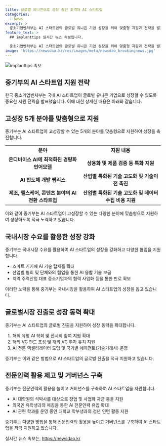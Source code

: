 ```yaml
---
title: 글로벌 유니콘으로 성장 중인 초격차 AI 스타트업
categories:
  - News
excerpt: >
  중소기업벤처부는 AI 스타트업의 글로벌 유니콘 기업 성장을 위해 맞춤형 지원과 전략을 발표했다. 이를 통해 초격차 AI 스타트업들을 육성하고, 글로벌 진출 및 창업, 사업화 자금 등을 지원할 예정이다. 5개 분야를 중심으로 AI 스타트업을 고성장 지원하며, 국내시장 수요를 활용한 성장 강화, 글로벌 시장 진출로 성장 동력 확대, 전문인력 활용 제고 및 거버넌스 구축 등을 중점으로 레벨업 전략을 추진할 계획이다.
feature_text: >
  ## implanttips 실시간 뉴스 속보입니다.

  중소기업벤처부는 AI 스타트업의 글로벌 유니콘 기업 성장을 위해 맞춤형 지원과 전략을 발표했다. 이를 통해 초격차 AI 스타트업들을 육성하고, 글로벌 진출 및 창업, 사업화 자금 등을 지원할 예정이다. 5개 분야를 중심으로 AI 스타트업을 고성장 지원하며, 국내시장 수요를 활용한 성장 강화, 글로벌 시장 진출로 성장 동력 확대, 전문인력 활용 제고 및 거버넌스 구축 등을 중점으로 레벨업 전략을 추진할 계획이다.
image: 'https://newsdao.kr/res/images/meta/newsdao_breakingnews.jpg'
---
```


<p><img src="https://newsdao.kr/res/images/meta/newsdao_breakingnews.jpg" alt="implanttips 속보" /></p>

<h2 data-ke-size="size26">중기부의 AI 스타트업 지원 전략</h2>

<p data-ke-size="size16">한국 중소기업벤처부는 국내 AI 스타트업이 글로벌 유니콘 기업으로 성장할 수 있도록 중요한 지원 전략을 발표했습니다. 이에 대한 상세한 내용은 아래와 같습니다.</p>

<h2 data-ke-size="size24">고성장 5개 분야를 맞춤형으로 지원</h2>

<p data-ke-size="size16">중기부는 AI 스타트업이 고성장할 수 있는 5개의 분야를 맞춤형으로 지원하여 성장을 촉진합니다.</p>

<table>
    <tr>
        <td style="text-align: center; height: 17px;"><b>분야</b></td>
        <td style="text-align: center; height: 17px;"><b>지원 내용</b></td>
    </tr>
    <tr>
        <td style="text-align: center; height: 17px;"><b>온디바이스 AI에 최적화된 경량화 언어모델</b></td>
        <td style="text-align: center; height: 17px;"><b>상용화 및 제품 검증 등 특화 지원</b></td>
    </tr>
    <tr>
        <td style="text-align: center; height: 17px;"><b>AI 반도체 개발 팹리스</b></td>
        <td style="text-align: center; height: 17px;"><b>산업별 특화된 기술 고도화 및 기술이전 촉진</b></td>
    </tr>
    <tr>
        <td style="text-align: center; height: 17px;"><b>제조, 헬스케어, 콘텐츠 분야의 AI 전환 스타트업</b></td>
        <td style="text-align: center; height: 17px;"><b>산업별 특화된 기술 고도화 및 데이터 수집 비용 지원</b></td>
    </tr>
</table>

<p data-ke-size="size16">이와 같이 중기부는 AI 스타트업이 고성장할 수 있는 다양한 분야에 맞춤형으로 지원하여 성장하도록 적극 노력하고 있습니다.</p>

<h2 data-ke-size="size24">국내시장 수요를 활용한 성장 강화</h2>

<p data-ke-size="size16">중기부는 국내시장 수요를 활용하여 AI 스타트업의 성장을 강화하고 다양한 협업을 지원합니다.</p>

<ul>
    <li>스마트 기기에 AI 기술 탑재를 확대</li>
    <li>산업별 협회 및 단체와의 협업을 통한 AI 융합 기술 보급</li>
    <li>지역 주력산업 대표 중소기업과의 협력 사업화 등을 통한 판로 확보</li>
</ul>

<p data-ke-size="size16">이러한 노력을 통해 중기부는 국내시장을 활용하여 AI 스타트업의 성장을 돕고 있습니다.</p>

<h2 data-ke-size="size24">글로벌시장 진출로 성장 동력 확대</h2>

<p data-ke-size="size16">중기부는 AI 스타트업의 글로벌 진출을 지원하여 성장 동력을 확대합니다.</p>

<ol>
    <li>해외 유명 AI 학회 및 전시회 참여 지원 확대</li>
    <li>해외 VC 펀드 조성 및 해외 VC 투자 유치 지원</li>
    <li>AI 전문 액셀러레이터 도입 및 국가별 에이전트(기술거래사) 운영</li>
</ol>

<p data-ke-size="size16">중기부는 이와 같은 방법으로 AI 스타트업의 글로벌 진출을 적극 지원하고 있습니다.</p>

<h2 data-ke-size="size24">전문인력 활용 제고 및 거버넌스 구축</h2>

<p data-ke-size="size16">중기부는 전문인력의 활용을 높이고 거버넌스를 구축하여 AI 스타트업을 지원합니다.</p>

<ul>
    <li>AI 대학원의 석박사를 대상으로 창업 및 사업화 자금 등을 지원</li>
    <li>외국인 유학생과의 매칭을 통한 AI 전문인력 유입 확대</li>
    <li>AI 관련 학과를 운영 중인 대학교 학부생과의 청년 인턴 활동 지원</li>
</ul>

<p data-ke-size="size16">중기부는 다양한 방법을 통해 전문인력의 활용을 높이고 거버넌스를 구축하여 AI 스타트업을 적극 지원하고 있습니다.</p>
실시간 뉴스 속보는, <a href="https://newsdao.kr" rel="dofollow">https://newsdao.kr</a>


